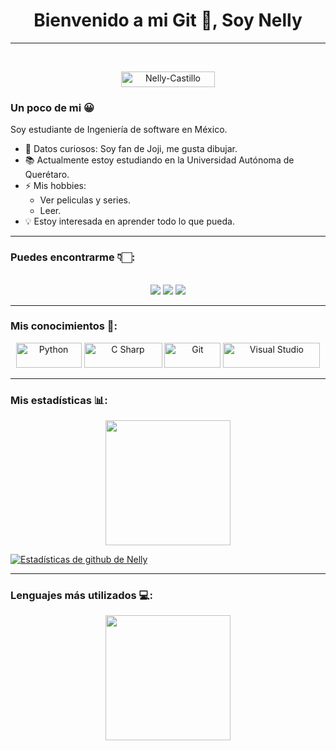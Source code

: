 <h1 align="center">  Bienvenido a mi Git 👋,  Soy  Nelly </h1>

<hr>
<br/>
 <p align="center"> <img  alt="Nelly-Castillo" src="https://komarev.com/ghpvc/?username=Nelly-Castillo&label=Vistas%20del%20perfil&color=0e75b6&style=flatt"  height = "25" width = "150"/>
 <br/>
</p>



### Un poco de mi 😀
Soy estudiante de Ingeniería de software en México.

- 🎵 Datos curiosos: Soy fan de Joji, me gusta dibujar.
- 📚 Actualmente estoy estudiando en la  Universidad Autónoma de Querétaro. 
- ⚡ Mis hobbies:
  - Ver peliculas y series.
  - Leer. 
- 💡 Estoy interesada en aprender todo lo que pueda. 
<hr>

### Puedes encontrarme 👇🏻:

<p align="center">
<br>
<a target="_blank" href="mailto:nelcas080803@gmail.com"><img src="https://img.shields.io/badge/-Gmail-D14836?style=for-the-badge&logo=Gmail&logoColor=white"></img></a>
<a target="_blank" href="https://www.instagram.com/nelly_cadenas/"><img src=https://img.shields.io/badge/-Instagram-12100E?style=for-the-badge&logo=Instagram&logoColor=white"></img></a>
<a target="_blank" href="https://twitter.com/NellyCa30085913"><img src="https://img.shields.io/badge/-Twitter-1DA1F2?style=for-the-badge&logo=Twitter&logoColor=white"></img></a>
<br>
</p>
<hr>

### Mis conocimientos 🧠:

<p align="center">
	<img title="Python" alt="Python" src="https://img.shields.io/badge/-Python-0D1117?style=rounded-square&logo=python&logoColor=yellow" width="105" height="40" />
	<img title="C Sharp" alt="C Sharp" src="https://img.shields.io/badge/-C%20Sharp-0D1117?style=rounded-square&logo=C%20Sharp&logoColor=blueviolet" width="125" height="40" />
	<img title="Git" alt="Git" src="https://img.shields.io/badge/-Git-0D1117?style=rounded-square&logo=Git&logoColor=critical" width="90" height="40" />
	<img title="Visual Studio" alt="Visual Studio" src="https://img.shields.io/badge/-Visual%20Studio-0D1117?style=rounded-square&logo=VisualStudio&logoColor=blueviolet" width="155" height="40" />
</p>
<hr>

### Mis estadísticas 📊:
<p align="center">
<img src="https://github-readme-stats.vercel.app/api?username=Nelly-Castillo&show_icons=true&theme=tokyonight&hide_rank=%20true&locale=es"  height="200"/>
</p>

 [![ Estadísticas de github de Nelly ](https://github-readme-stats.vercel.app/api?username=Nelly-Castillo&show_icons=true&theme=tokyonight&hide_rank=%20true&locale=es )](https:://github.com/Nelly-Castillo/github-readme-estadísticas)
<hr>

### Lenguajes más utilizados 💻:
<p align="center">
<img src="https://github-readme-stats.vercel.app/api/top-langs/?username=Nelly-Castillo&langs_count=10&layout=compact&theme=tokyonight&locale=es"  height="200"/>
</p>
